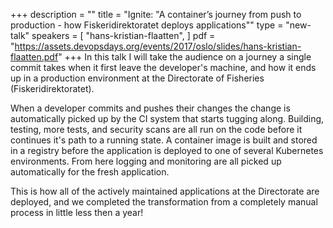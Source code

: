 +++
description = ""
title = "Ignite: \"A container’s journey from push to production - how Fiskeridirektoratet deploys applications\""
type = "new-talk"
speakers = [
        "hans-kristian-flaatten",
]
pdf = "https://assets.devopsdays.org/events/2017/oslo/slides/hans-kristian-flaatten.pdf"
+++
In this talk I will take the audience on a journey a single commit takes when it first leave the developer's machine, and how it ends up in a production environment at the Directorate of Fisheries (Fiskeridirektoratet).

When a developer commits and pushes their changes the change is automatically picked up by the CI system that starts tugging along. Building, testing, more tests, and security scans are all run on the code before it continues it's path to a running state. A container image is built and stored in a registry before the application is deployed to one of several Kubernetes environments. From here logging and monitoring are all picked up automatically for the fresh application.

This is how all of the actively maintained applications at the Directorate are deployed, and we completed the transformation from a completely manual process in little less then a year!